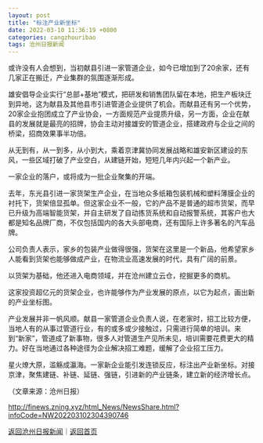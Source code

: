 ```yaml
---
layout: post
title: "标注产业新坐标"
date: 2022-03-10 11:36:19 +0800
categories: cangzhouribao
tags: 沧州日报新闻
---
```

<p>或许没有人会想到，当初献县引进一家管道企业，如今已增加到了20余家，还有几家正在搬迁，产业集群的氛围逐渐形成。</p>
 <p>雄安倡导企业实行“总部+基地”模式，把研发和销售团队留在本地，把生产板块迁到异地，这为献县及其他县市引进管道企业提供了机会。而献县还有另一个优势，20家企业抱团成立了产业协会，一方面规范产业提质升级，另一方面，企业在献县的发展就是最亮的招牌，协会主动对接雄安的管道企业，搭建政府与企业之间的桥梁，招商效果事半功倍。</p>
 <p>从无到有，从一到多，从小到大，乘着京津冀协同发展战略和雄安新区建设的东风，一些区域打破了产业空白，从建链开始，短短几年内兴起一个新产业。</p>
 <p>一家企业的落户，或将成为一批企业聚集的开端。</p>
 <p>去年，东光县引进一家货架生产企业，在当地众多纸箱包装机械和塑料薄膜企业的衬托下，货架倍显孤单。但这家企业不一般，它的产品不是普通的超市货架，而早已升级为高端智能货架，并自主研发了自动拣货系统和自动报警系统，其客户也大都是知名品牌厂商，不仅包括国内的各大头部电商，还有国际上许多著名的汽车品牌。</p>
 <p>公司负责人表示，家乡的包装产业做得很强，货架在这里是一个新品，他希望家乡人能看到货架也能够做成产业，在物流业高速发展的时代，具有广阔的前景。</p>
 <p>以货架为基础，他还进入电商领域，并在沧州建立云仓，挖掘更多的商机。</p>
 <p>这家投资超亿元的货架企业，也许能够作为产业发展的原点，以它为起点，画出新的产业坐标图。</p>
 <p>产业发展并非一帆风顺。献县一家管道企业负责人说，在老家时，招工比较方便，当地人有的从事过管道行业，有的或多或少接触过，只需进行简单的培训。来到“新家”，管道成了新事物，很多人对管道生产见所未见，培训需要花费更大的精力。好在当地通过各种途径为企业解决招工难题，缓解了企业招工压力。</p>
 <p>星火燎大原，滥觞成瀛海。一家新企业能引发连锁反应，标注出产业新坐标。对接京津，聚焦建链、补链、延链、强链，引进新的产业链条，建立新的经济增长点。 </p><p class="em_media">（文章来源：沧州日报）</p>

<http://finews.zning.xyz/html_News/NewsShare.html?infoCode=NW202203102304390746>

[返回沧州日报新闻](//finews.withounder.com/category/cangzhouribao.html)｜[返回首页](//finews.withounder.com/)